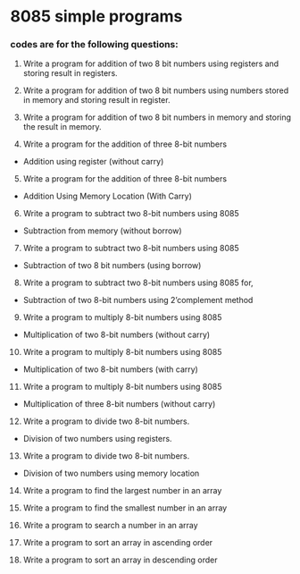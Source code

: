 # 8085 simple programs

### codes are for the following questions:

1. Write a program for addition of two 8 bit numbers using registers and storing result in registers.

2. Write a program for addition of two 8 bit numbers using numbers stored in memory and storing
result in register.

3. Write a program for addition of two 8 bit numbers in memory and storing the result in memory.

4. Write a program for the addition of three 8-bit numbers
- Addition using register (without carry)

5. Write a program for the addition of three 8-bit numbers
- Addition Using Memory Location (With Carry)

6. Write a program to subtract two 8-bit numbers using 8085
- Subtraction from memory (without borrow)

7. Write a program to subtract two 8-bit numbers using 8085
- Subtraction of two 8 bit numbers (using borrow)

8. Write a program to subtract two 8-bit numbers using 8085 for,
- Subtraction of two 8-bit numbers using 2’complement method

9. Write a program to multiply 8-bit numbers using 8085
- Multiplication of two 8-bit numbers (without carry)

10. Write a program to multiply 8-bit numbers using 8085
- Multiplication of two 8-bit numbers (with carry)

11. Write a program to multiply 8-bit numbers using 8085
- Multiplication of three 8-bit numbers (without carry)

12. Write a program to divide two 8-bit numbers.
- Division of two numbers using registers.

13. Write a program to divide two 8-bit numbers.
- Division of two numbers using memory location

14. Write a program to find the largest number in an array

15. Write a program to find the smallest number in an array

16. Write a program to search a number in an array

17. Write a program to sort an array in ascending order

18. Write a program to sort an array in descending order
